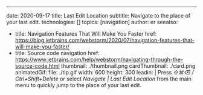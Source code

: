 ---
date: 2020-09-17
title: Last Edit Location
subtitle: Navigate to the place of your last edit.
technologies: []
topics: [navigation]
author: er
seealso:
- title: Navigation Features That Will Make You Faster
  href: https://blog.jetbrains.com/webstorm/2020/07/navigation-features-that-will-make-you-faster/
- title: Source code navigation
  href: https://www.jetbrains.com/help/webstorm/navigating-through-the-source-code.html
thumbnail: ./thumbnail.png
cardThumbnail: ./card.png
animatedGif:
  file: ./tip.gif
  width: 600
  height: 300
leadin: |
  Press *⇧⌘⌫ / Ctrl+Shift+Delete* or select *Navigate | Last Edit Location* from the main menu to quickly jump to the place of your last edit.
